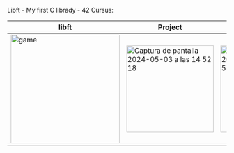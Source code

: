 
Libft - My first C librady - 42 Cursus:


|<div align="center">libft</div>|<div align="center">Project</div>|<div align="center">Bonus</div>|
|:---|:---|:---|
|<img width="250" alt="game" src="https://github.com/LLuisPP/42Cursus/assets/116104082/dc4792ac-e9f0-4a16-9d82-863e37529b4e">|<img width="200" alt="Captura de pantalla 2024-05-03 a las 14 52 18" src="https://github.com/LLuisPP/42Cursus/assets/116104082/504507eb-65b0-4814-9525-a2c22100dab1">|<img width="200" alt="Captura de pantalla 2024-05-03 a las 14 51 51" src="https://github.com/LLuisPP/42Cursus/assets/116104082/77e97ae0-5e63-41d2-95cd-3fcbb5c8f0fb">|
